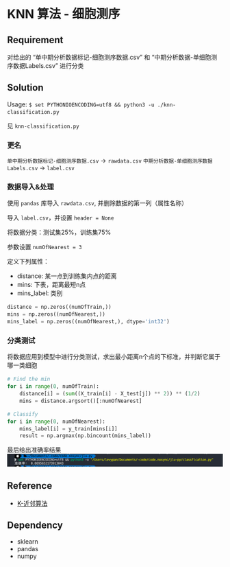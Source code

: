 # KNN 算法 - 细胞测序

## Requirement
对给出的 “单中期分析数据标记-细胞测序数据.csv” 和 “中期分析数据-单细胞测序数据Labels.csv” 进行分类

## Solution
Usage: `$ set PYTHONIOENCODING=utf8 && python3 -u ./knn-classification.py`

见 `knn-classification.py`

### 更名
`单中期分析数据标记-细胞测序数据.csv` -> `rawdata.csv`
`中期分析数据-单细胞测序数据Labels.csv` -> `label.csv`

### 数据导入&处理
使用 `pandas` 库导入  `rawdata.csv`, 并删除数据的第一列（属性名称）

导入 `label.csv`，并设置 `header = None`

将数据分类：测试集25%，训练集75%

参数设置 `numOfNearest = 3`

定义下列属性：

- distance: 某一点到训练集内点的距离
- mins: 下表，距离最短n点
- mins_label: 类别

```py
distance = np.zeros((numOfTrain,))
mins = np.zeros((numOfNearest,))
mins_label = np.zeros((numOfNearest,), dtype='int32')
```

### 分类测试
将数据应用到模型中进行分类测试，求出最小距离n个点的下标准，并判断它属于哪一类细胞

```py
# Find the min
for i in range(0, numOfTrain):
    distance[i] = (sum((X_train[i] - X_test[j]) ** 2)) ** (1/2)
    mins = distance.argsort()[:numOfNearest]
```

```py
# Classify
for i in range(0, numOfNearest):
    mins_label[i] = y_train[mins[i]]
    result = np.argmax(np.bincount(mins_label))
```

最后给出准确率结果
![outcome](./outcome.png)

## Reference

- [K-近邻算法](https://zh.wikipedia.org/wiki/K-近邻算法)

## Dependency
- sklearn
- pandas
- numpy
